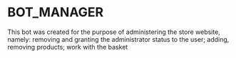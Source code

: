 # BOT_MANAGER
This bot was created for the purpose of administering the store website, namely: removing and granting the administrator status to the user;  adding, removing products; work with the basket
